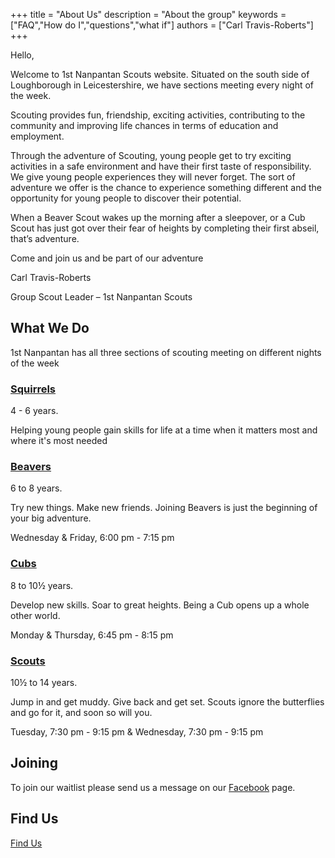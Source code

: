 +++
title = "About Us"
description = "About the group"
keywords = ["FAQ","How do I","questions","what if"]
authors = ["Carl Travis-Roberts"]
+++


Hello,

Welcome to 1st Nanpantan Scouts website. Situated on the south side of Loughborough in Leicestershire, we have sections meeting every night of the week.

Scouting provides fun, friendship, exciting activities, contributing to the community and improving life chances in terms of education and employment.

Through the adventure of Scouting, young people get to try exciting activities in a safe environment and have their first taste of responsibility. We give young people experiences they will never forget. The sort of adventure we offer is the chance to experience something different and the opportunity for young people to discover their potential.

When a Beaver Scout wakes up the morning after a sleepover, or a Cub Scout has just got over their fear of heights by completing their first abseil, that’s adventure.

Come and join us and be part of our adventure

Carl Travis-Roberts

Group Scout Leader – 1st Nanpantan Scouts

## What We Do

1st Nanpantan has all three sections of scouting meeting on different nights of the week 

### [Squirrels](https://www.scouts.org.uk/squirrels)

4 - 6 years. 

Helping young people gain skills for life at a time when it matters most and where it's most needed

### [Beavers](https://www.scouts.org.uk/beavers)

6 to 8 years. 

Try new things. Make new friends. Joining Beavers is just the beginning of your big adventure.

Wednesday & Friday, 6:00 pm - 7:15 pm

### [Cubs](https://www.scouts.org.uk/cubs) 

8 to 10½ years. 

Develop new skills. Soar to great heights. Being a Cub opens up a whole other world.

Monday & Thursday, 6:45 pm - 8:15 pm

### [Scouts](https://www.scouts.org.uk/scouts)

10½ to 14 years. 

Jump in and get muddy. Give back and get set. Scouts ignore the butterflies and go for it, and soon so will you.

Tuesday, 7:30 pm - 9:15 pm & Wednesday, 7:30 pm - 9:15 pm

## Joining

To join our waitlist please send us a message on our [Facebook](https://www.facebook.com/NanpantanScouts) page. 

## Find Us

[Find Us](https://goo.gl/maps/X8FtP2yMQGx)
